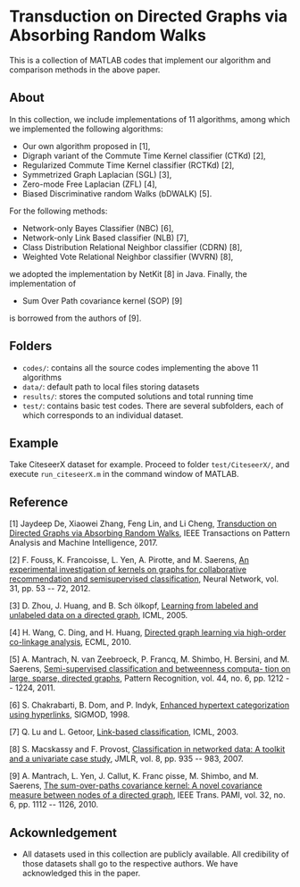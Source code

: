 # Transduction on Directed Graphs via Absorbing Random Walks

This is a collection of MATLAB codes that implement our algorithm and comparison methods in the above paper.


## About
In this collection, we include implementations of 11 algorithms, among which we implemented the following algorithms:
+ Our own algorithm proposed in [1],
+ Digraph variant of the Commute Time Kernel classifier (CTKd) [2],
+ Regularized Commute Time Kernel classifier (RCTKd) [2],
+ Symmetrized Graph Laplacian (SGL) [3],
+ Zero-mode Free Laplacian (ZFL) [4],
+ Biased Discriminative random Walks (bDWALK) [5].

For the following methods:
+ Network-only Bayes Classifier (NBC) [6],
+ Network-only Link Based classifier (NLB) [7],
+ Class Distribution Relational Neighbor classifier (CDRN) [8],
+ Weighted Vote Relational Neighbor classifier (WVRN) [8],

we adopted the implementation by NetKit [8] in Java. Finally, the implementation of 
+ Sum Over Path covariance kernel (SOP) [9]

is borrowed from the authors of [9].

## Folders
+ `codes/`: contains all the source codes implementing the above 11 algorithms
+ `data/`: default path to local files storing datasets
+ `results/`: stores the computed solutions and total running time
+ `test/`: contains basic test codes. There are several subfolders, each of which corresponds to an individual dataset.


## Example
Take CiteseerX dataset for example. Proceed to folder `test/CiteseerX/`, and execute `run_citeseerX.m` in the command window of MATLAB. 

## Reference
[1] Jaydeep De, Xiaowei Zhang, Feng Lin, and Li Cheng, [Transduction on Directed Graphs via Absorbing Random Walks](http://ieeexplore.ieee.org/abstract/document/8008851/), IEEE Transactions on Pattern Analysis and Machine Intelligence, 2017.

[2] F. Fouss, K. Francoisse, L. Yen, A. Pirotte, and M. Saerens, [An
experimental investigation of kernels on graphs for collaborative recommendation and semisupervised classification](http://www.sciencedirect.com/science/article/pii/S0893608012000822), Neural Network, vol. 31, pp. 53 -- 72, 2012.

[3] D. Zhou, J. Huang, and B. Sch ̈olkopf, [Learning from labeled and
unlabeled data on a directed graph](http://research.microsoft.com/en-us/um/people/denzho/papers/LLUD.pdf), ICML, 2005.

[4] H. Wang, C. Ding, and H. Huang, [Directed graph learning via high-order co-linkage analysis](http://inside.mines.edu/~huawang/Papers/Conference/2010ecmlpkdd_directed_graph_high_order.pdf), ECML, 2010.

[5] A. Mantrach, N. van Zeebroeck, P. Francq, M. Shimbo, H. Bersini, and
M. Saerens, [Semi-supervised classification and betweenness computa-
tion on large, sparse, directed graphs](http://www.sciencedirect.com/science/article/pii/S0031320310005467), Pattern Recognition, vol. 44, no. 6, pp. 1212 -- 1224, 2011.

[6] S. Chakrabarti, B. Dom, and P. Indyk, [Enhanced hypertext categorization using hyperlinks](http://dl.acm.org/citation.cfm?id=276332), SIGMOD, 1998.

[7] Q. Lu and L. Getoor, [Link-based classification](http://www.umiacs.umd.edu/~getoor/Publications/icml03.pdf), ICML, 2003.

[8] S. Macskassy and F. Provost, [Classification in networked data: A toolkit and a univariate case study](http://www.jmlr.org/papers/volume8/macskassy07a/macskassy07a.pdf), JMLR, vol. 8, pp. 935 -- 983, 2007.

[9] A. Mantrach, L. Yen, J. Callut, K. Franc ̧oisse, M. Shimbo, and M. Saerens, [The sum-over-paths covariance kernel: A novel covariance measure between nodes of a directed graph](http://ieeexplore.ieee.org/abstract/document/4815265/), IEEE Trans. PAMI, vol. 32, no. 6, pp. 1112 -- 1126, 2010.

## Ackownledgement
+ All datasets used in this collection are publicly available. All credibility of those datasets shall go to the respective authors. We have acknowledged this in the paper.
